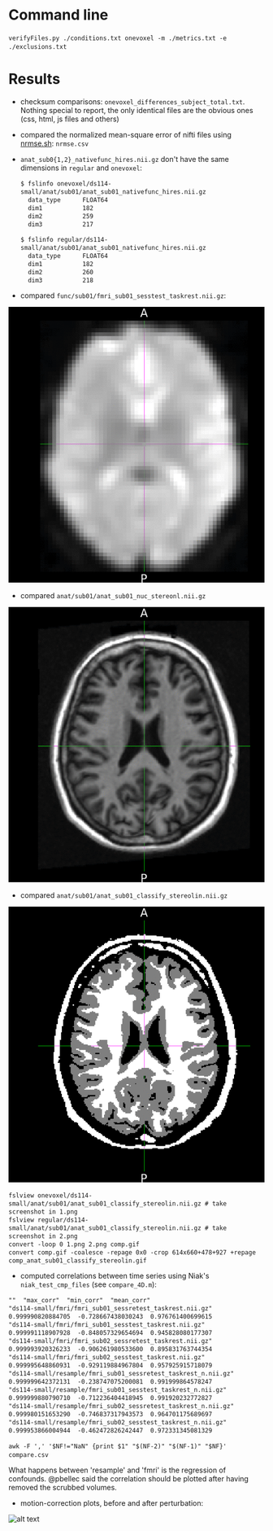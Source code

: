 # Command line

`verifyFiles.py ./conditions.txt onevoxel -m ./metrics.txt -e ./exclusions.txt`

# Results

* checksum comparisons: `onevoxel_differences_subject_total.txt`. Nothing special to report, the only identical files are the obvious ones (css, html, js files and others)

* compared the normalized mean-square error of nifti files using [nrmse.sh](https://github.com/big-data-lab-team/repro-tools/blob/master/metrics/nrmse.sh): `nrmse.csv`

* `anat_sub0{1,2}_nativefunc_hires.nii.gz` don't have the same dimensions in `regular` and `onevoxel`:
     ```
     $ fslinfo onevoxel/ds114-small/anat/sub01/anat_sub01_nativefunc_hires.nii.gz 
       data_type      FLOAT64
       dim1           182
       dim2           259
       dim3           217
     ```
     ```
     $ fslinfo regular/ds114-small/anat/sub01/anat_sub01_nativefunc_hires.nii.gz 
       data_type      FLOAT64
       dim1           182
       dim2           260
       dim3           218
     ```

* compared `func/sub01/fmri_sub01_sesstest_taskrest.nii.gz`:

![alt text](https://github.com/glatard/one-voxel/raw/master/results/fmri_sub01_sesstest_taskrest.gif)

* compared `anat/sub01/anat_sub01_nuc_stereonl.nii.gz`

![alt text](https://github.com/glatard/one-voxel/raw/master/results/anat_sub01_nuc_stereonl.gif)

* compared `anat/sub01/anat_sub01_classify_stereolin.nii.gz`

![alt text](https://github.com/glatard/one-voxel/raw/master/results/comp_anat_sub01_classify_stereolin.gif)

```
fslview onevoxel/ds114-small/anat/sub01/anat_sub01_classify_stereolin.nii.gz # take screenshot in 1.png
fslview regular/ds114-small/anat/sub01/anat_sub01_classify_stereolin.nii.gz # take screenshot in 2.png
convert -loop 0 1.png 2.png comp.gif
convert comp.gif -coalesce -repage 0x0 -crop 614x660+478+927 +repage comp_anat_sub01_classify_stereolin.gif
```

* computed correlations between time series using Niak's `niak_test_cmp_files` (see `compare_4D.m`):

```
""  "max_corr"  "min_corr"  "mean_corr"
"ds114-small/fmri/fmri_sub01_sessretest_taskrest.nii.gz"  0.999990820884705  -0.728667438030243  0.976761400699615
"ds114-small/fmri/fmri_sub01_sesstest_taskrest.nii.gz"  0.999991118907928  -0.848057329654694  0.945828080177307
"ds114-small/fmri/fmri_sub02_sessretest_taskrest.nii.gz"  0.999993920326233  -0.906261980533600  0.895831763744354
"ds114-small/fmri/fmri_sub02_sesstest_taskrest.nii.gz"  0.999995648860931  -0.929119884967804  0.957925915718079
"ds114-small/resample/fmri_sub01_sessretest_taskrest_n.nii.gz"  0.999999642372131  -0.238747075200081  0.991999864578247
"ds114-small/resample/fmri_sub01_sesstest_taskrest_n.nii.gz"  0.999999880790710  -0.712236404418945  0.991920232772827
"ds114-small/resample/fmri_sub02_sessretest_taskrest_n.nii.gz"  0.999980151653290  -0.746837317943573  0.964701175689697
"ds114-small/resample/fmri_sub02_sesstest_taskrest_n.nii.gz"  0.999953866004944  -0.462472826242447  0.972331345081329
```

```awk -F ',' '$NF!="NaN" {print $1" "$(NF-2)" "$(NF-1)" "$NF}' compare.csv```

What happens between 'resample' and 'fmri' is the regression of confounds. @pbellec said the correlation should be plotted after having removed the scrubbed volumes.

* motion-correction plots, before and after perturbation:

![alt text](https://github.com/glatard/one-voxel/raw/master/results/comp_motion_report.gif)

